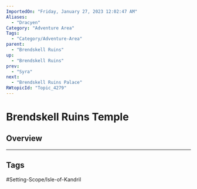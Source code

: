 ```yaml
---
ImportedOn: "Friday, January 27, 2023 12:02:47 AM"
Aliases:
  - "Dracyen"
Category: "Adventure Area"
Tags:
  - "Category/Adventure-Area"
parent:
  - "Brendskell Ruins"
up:
  - "Brendskell Ruins"
prev:
  - "Syra"
next:
  - "Brendskell Ruins Palace"
RWtopicId: "Topic_4279"
---
```

# Brendskell Ruins Temple
## Overview

---
## Tags
#Setting-Scope/Isle-of-Kandril

